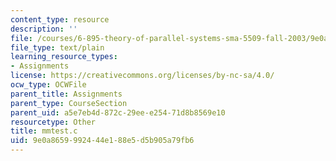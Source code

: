 ```yaml
---
content_type: resource
description: ''
file: /courses/6-895-theory-of-parallel-systems-sma-5509-fall-2003/9e0a8659992444e188e5d5b905a79fb6_mmtest.c
file_type: text/plain
learning_resource_types:
- Assignments
license: https://creativecommons.org/licenses/by-nc-sa/4.0/
ocw_type: OCWFile
parent_title: Assignments
parent_type: CourseSection
parent_uid: a5e7eb4d-872c-29ee-e254-71d8b8569e10
resourcetype: Other
title: mmtest.c
uid: 9e0a8659-9924-44e1-88e5-d5b905a79fb6
---
```

